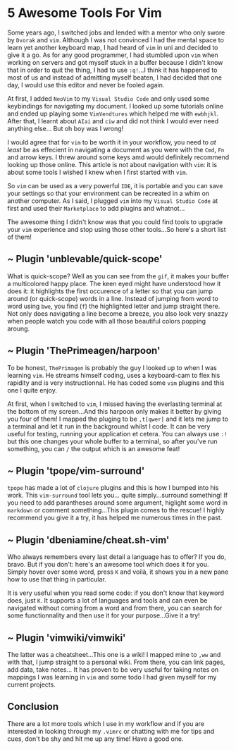 # 5 Awesome Tools For Vim

Some years ago, I switched jobs and lended with a mentor who only swore by `Dvorak` and `vim`. Although I was not convinced I had the mental space to learn yet another keyboard map, I had heard of `vim` in uni and decided to give it a go. As for any good programmer, I had stumbled upon `vim` when working on servers and got myself stuck in a buffer because I didn't know that in order to quit the thing, I had to use `:q!`...I think it has happened to most of us and instead of admitting myself beaten, I had decided that one day, I would use this editor and never be fooled again.

At first, I added `NeoVim` to my `Visual Studio Code` and only used some keybindings for navigating my document. I looked up some tutorials online and ended up playing some `VimVendtures` which helped me with `ewbhjkl`. After that, I learnt about `AIai` and `ciw` and did not think I would ever need anything else... But oh boy was I wrong!

I would agree that for `vim` to be worth it in your workflow, you need to *at least* be as effecient in navigating a document as you were with the `Cmd`, `Fn` and arrow keys. I threw around some keys amd would definitely recommend looking up those online. This article is not about navigation with `vim`: it is about some tools I wished I knew when I first started with `vim`.

So `vim` can be used as a very powerful `IDE`, it is portable and you can save your settings so that your environment can be recreated in a whim on another computer. As I said, I plugged `vim` into my `Visual Studio Code` at first and used their `Marketplace` to add plugins and whatnot...

The awesome thing I didn't know was that you could find tools to upgrade your `vim` experience and stop using those other tools...So here's a short list of them!

## ~ Plugin 'unblevable/quick-scope'

What is quick-scope? Well as you can see from the `gif`, it makes your buffer a multicolored happy place. The keen eyed might have understood how it does it: it highlights the first occurence of a letter so that you can jump around (or quick-scope) words in a line. Instead of jumping from word to word using `bwe`, you find (`f`) the highlighted letter and jump straight there. Not only does navigating a line become a breeze, you also look very snazzy when people watch you code with all those beautiful colors popping aroung.

## ~ Plugin 'ThePrimeagen/harpoon'

To be honest, `ThePrimagen` is probably the guy I looked up to when I was learning `vim`. He streams himself coding, uses a keyboard-cam to flex his rapidity and is very instructionnal. He has coded some `vim` plugins and this one I quite enjoy.

At first, when I switched to `vim`, I missed having the everlasting terminal at the bottom of my screen...And this harpoon only makes it better by giving you four of them! I mapped the pluging to be `,t[qwer]` and it lets me jump to a terminal and let it run in the background whilst I code. It can be very useful for testing, running your application et cetera. You can always use `:!` but this one changes your whole buffer to a terminal, so after you've run something, you can `/` the output which is an awesome feat!

## ~ Plugin 'tpope/vim-surround'

`tpope` has made a lot of `clojure` plugins and this is how I bumped into his work. This `vim-surround` tool lets you... quite simply...surround something! If you need to add parantheses around some argument, higlight some word in `markdown` or comment something...This plugin comes to the rescue! I highly recommend you give it a try, it has helped me numerous times in the past.

## ~ Plugin 'dbeniamine/cheat.sh-vim'

Who always remembers every last detail a language has to offer? If you do, bravo. But if you don't: here's an awesome tool which does it for you. Simply hover over some word, press `K` and voilà, it shows you in a new pane how to use that thing in particular.

It is very useful when you read some code: if you don't know that keyword does, just `K`. It supports a lot of languages and tools and can even be navigated without coming from a word and from there, you can search for some functionnality and then use it for your purpose...Give it a try!

## ~ Plugin 'vimwiki/vimwiki'

The latter was a cheatsheet...This one is a wiki! I mapped mine to `,ww` and with that, I jump straight to a personal wiki. From there, you can link pages, add data, take notes... It has proven to be very useful for taking notes on mappings I was learning in `vim` and some todo I had given myself for my current projects.

## Conclusion

There are a lot more tools which I use in my workflow and if you are interested in looking through my `.vimrc` or chatting with me for tips and cues, don't be shy and hit me up any time! Have a good one.

